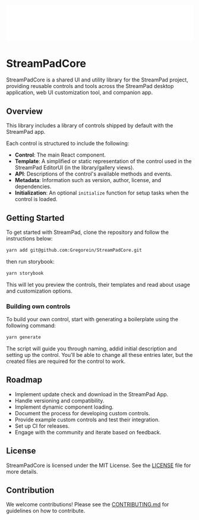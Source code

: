 ![StreamPadCore Logo](public/logo.png)

# StreamPadCore

StreamPadCore is a shared UI and utility library for the StreamPad project, providing reusable controls and tools across the StreamPad desktop application, web UI customization tool, and companion app.


## Overview

This library includes a library of controls shipped by default with the StreamPad app.

Each control is structured to include the following:

- **Control**: The main React component.
- **Template**: A simplified or static representation of the control used in the StreamPad EditorUI (in the library/gallery views).
- **API**: Descriptions of the control's available methods and events.
- **Metadata**: Information such as version, author, license, and dependencies.
- **Initialization**: An optional `initialize` function for setup tasks when the control is loaded.

## Getting Started

To get started with StreamPad, clone the repository and follow the instructions below:

```bash
yarn add git@github.com:Gregorein/StreamPadCore.git
```

then run storybook:

```bash
yarn storybook
```

This will let you preview the controls, their templates and read about usage and customization options.

### Building own controls

To build your own control, start with generating a boilerplate using the following command:

```bash
yarn generate
```
The script will guide you through naming, addid initial description and setting up the control. You'll be able to change all these entries later, but the created files are required for the control to work.

## Roadmap

* Implement update check and download in the StreamPad App.
* Handle versioning and compatibility.
* Implement dynamic component loading.
* Document the process for developing custom controls.
* Provide example custom controls and test their integration.
* Set up CI for releases.
* Engage with the community and iterate based on feedback.

## License

StreamPadCore is licensed under the MIT License. See the [LICENSE](LICENSE) file for more details.

## Contribution

We welcome contributions! Please see the [CONTRIBUTING.md](CONTRIBUTING.md) for guidelines on how to contribute.
